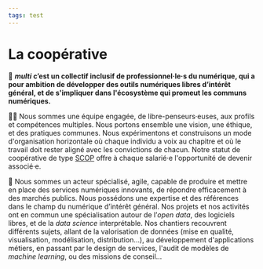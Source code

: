```yaml
---
tags: test
---
```



# La coopérative

🚀 **_multi_ c’est un collectif inclusif de professionnel·le·s du numérique, qui a pour ambition de développer des outils numériques libres d’intérêt général, et de s'impliquer dans l'écosystème qui promeut les communs numériques.**

🤝🏿 Nous sommes une équipe engagée, de libre-penseurs·euses, aux profils et compétences multiples. Nous portons ensemble une vision, une éthique, et des pratiques communes. Nous expérimentons et construisons un mode d'organisation horizontale où chaque individu a voix au chapitre et où le travail doit rester aligné avec les convictions de chacun. Notre statut de coopérative de type [SCOP](https://www.les-scop.coop/foire-aux-questions) offre à chaque salarié·e l'opportunité de devenir associé·e.

📖 Nous sommes un acteur spécialisé, agile, capable de produire et mettre en place des services numériques innovants, de répondre efficacement à des marchés publics. Nous possédons une expertise et des références dans le champ du numérique d’intérêt général. Nos projets et nos activités ont en commun une spécialisation autour de l’*open data*, des logiciels libres, et de la *data science* interprétable. Nos chantiers recouvrent différents sujets, allant de la valorisation de données (mise en qualité, visualisation, modélisation, distribution…), au développement d'applications métiers, en passant par le design de services, l'audit de modèles de *machine learning*, ou des missions de conseil…
